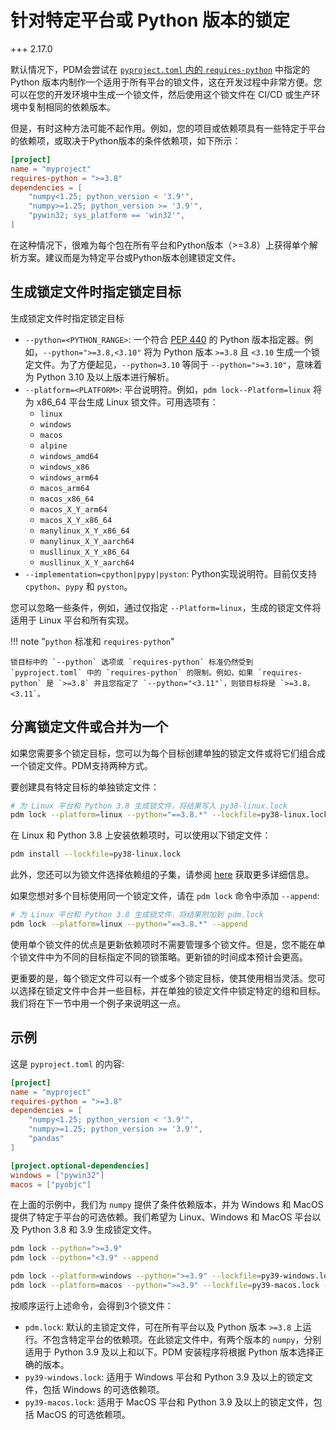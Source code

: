 # 针对特定平台或 Python 版本的锁定

+++ 2.17.0

默认情况下，PDM会尝试在 [`pyproject.toml` 内的 `requires-python`](./project.md#specify-requires-python) 中指定的 Python 版本内制作一个适用于所有平台的锁文件，这在开发过程中非常方便。您可以在您的开发环境中生成一个锁文件，然后使用这个锁文件在 CI/CD 或生产环境中复制相同的依赖版本。

但是，有时这种方法可能不起作用。例如，您的项目或依赖项具有一些特定于平台的依赖项，或取决于Python版本的条件依赖项，如下所示：

```toml
[project]
name = "myproject"
requires-python = ">=3.8"
dependencies = [
    "numpy<1.25; python_version < '3.9'",
    "numpy>=1.25; python_version >= '3.9'",
    "pywin32; sys_platform == 'win32'",
]
```

在这种情况下，很难为每个包在所有平台和Python版本（>=3.8）上获得单个解析方案。建议而是为特定平台或Python版本创建锁定文件。

## 生成锁定文件时指定锁定目标

生成锁定文件时指定锁定目标

- `--python=<PYTHON_RANGE>`: 一个符合 [PEP 440](https://www.python.org/dev/peps/pep-0440/) 的 Python 版本指定器。例如，`--python=">=3.8,<3.10"` 将为 Python 版本 `>=3.8` 且 `<3.10` 生成一个锁定文件。为了方便起见，`--python=3.10` 等同于 `--python=">=3.10"`，意味着为 Python 3.10 及以上版本进行解析。
- `--platform=<PLATFORM>`: 平台说明符。例如，`pdm lock--Platform=linux` 将为 x86_64 平台生成 Linux 锁文件。可用选项有：
    * `linux`
    * `windows`
    * `macos`
    * `alpine`
    * `windows_amd64`
    * `windows_x86`
    * `windows_arm64`
    * `macos_arm64`
    * `macos_x86_64`
    * `macos_X_Y_arm64`
    * `macos_X_Y_x86_64`
    * `manylinux_X_Y_x86_64`
    * `manylinux_X_Y_aarch64`
    * `musllinux_X_Y_x86_64`
    * `musllinux_X_Y_aarch64`
- `--implementation=cpython|pypy|pyston`: Python实现说明符。目前仅支持 `cpython`、`pypy` 和 `pyston`。

您可以忽略一些条件，例如，通过仅指定 `--Platform=linux`，生成的锁定文件将适用于 Linux 平台和所有实现。

!!! note "`python` 标准和 `requires-python`"

    锁目标中的 `--python` 选项或 `requires-python` 标准仍然受到 `pyproject.toml` 中的 `requires-python` 的限制。例如，如果 `requires-python` 是 `>=3.8` 并且您指定了 `--python="<3.11"`，则锁目标将是 `>=3.8，<3.11`。

## 分离锁定文件或合并为一个

如果您需要多个锁定目标，您可以为每个目标创建单独的锁定文件或将它们组合成一个锁定文件。PDM支持两种方式。

要创建具有特定目标的单独锁定文件：

```bash
# 为 Linux 平台和 Python 3.8 生成锁文件，将结果写入 py38-linux.lock
pdm lock --platform=linux --python="==3.8.*" --lockfile=py38-linux.lock
```

在 Linux 和 Python 3.8 上安装依赖项时，可以使用以下锁定文件：

```bash
pdm install --lockfile=py38-linux.lock
```

此外，您还可以为锁文件选择依赖组的子集，请参阅 [here](./lockfile.md#specify-another-lock-file-to-use) 获取更多详细信息。

如果您想对多个目标使用同一个锁定文件，请在 `pdm lock` 命令中添加 `--append`:

```bash
# 为 Linux 平台和 Python 3.8 生成锁文件，将结果附加到 pdm.lock
pdm lock --platform=linux --python="==3.8.*" --append
```

使用单个锁文件的优点是更新依赖项时不需要管理多个锁文件。但是，您不能在单个锁文件中为不同的目标指定不同的锁策略。更新锁的时间成本预计会更高。

更重要的是，每个锁定文件可以有一个或多个锁定目标，使其使用相当灵活。您可以选择在锁定文件中合并一些目标，并在单独的锁定文件中锁定特定的组和目标。我们将在下一节中用一个例子来说明这一点。

## 示例

这是 `pyproject.toml` 的内容:

```toml
[project]
name = "myproject"
requires-python = ">=3.8"
dependencies = [
    "numpy<1.25; python_version < '3.9'",
    "numpy>=1.25; python_version >= '3.9'",
    "pandas"
]

[project.optional-dependencies]
windows = ["pywin32"]
macos = ["pyobjc"]
```

在上面的示例中，我们为 `numpy` 提供了条件依赖版本，并为 Windows 和 MacOS 提供了特定于平台的可选依赖。我们希望为 Linux、Windows 和 MacOS 平台以及 Python 3.8 和 3.9 生成锁定文件。

```bash
pdm lock --python=">=3.9"
pdm lock --python="<3.9" --append

pdm lock --platform=windows --python=">=3.9" --lockfile=py39-windows.lock --with windows
pdm lock --platform=macos --python=">=3.9" --lockfile=py39-macos.lock --with macos
```
按顺序运行上述命令，会得到3个锁文件：

- `pdm.lock`: 默认的主锁定文件，可在所有平台以及 Python 版本 `>=3.8` 上运行。不包含特定平台的依赖项。在此锁定文件中，有两个版本的 `numpy`，分别适用于 Python 3.9 及以上和以下。PDM 安装程序将根据 Python 版本选择正确的版本。
- `py39-windows.lock`: 适用于 Windows 平台和 Python 3.9 及以上的锁定文件，包括 Windows 的可选依赖项。
- `py39-macos.lock`: 适用于 MacOS 平台和 Python 3.9 及以上的锁定文件，包括 MacOS 的可选依赖项。
